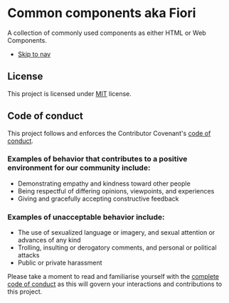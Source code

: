 # Common components aka Fiori

A collection of commonly used components as either HTML or Web Components.

- [Skip to nav](https://schalkneethling.github.io/common-components/components/skip-to-nav/)

## License

This project is licensed under [MIT](LICENSE) license.

## Code of conduct

This project follows and enforces the Contributor Covenant's [code of conduct](CODE_OF_CONDUCT.md).

### Examples of behavior that contributes to a positive environment for our community include:

- Demonstrating empathy and kindness toward other people
- Being respectful of differing opinions, viewpoints, and experiences
- Giving and gracefully accepting constructive feedback

### Examples of unacceptable behavior include:

- The use of sexualized language or imagery, and sexual attention or advances of any kind
- Trolling, insulting or derogatory comments, and personal or political attacks
- Public or private harassment

Please take a moment to read and familiarise yourself with the [complete code of conduct](CODE_OF_CONDUCT.md) as this will govern your interactions and contributions to this project.
